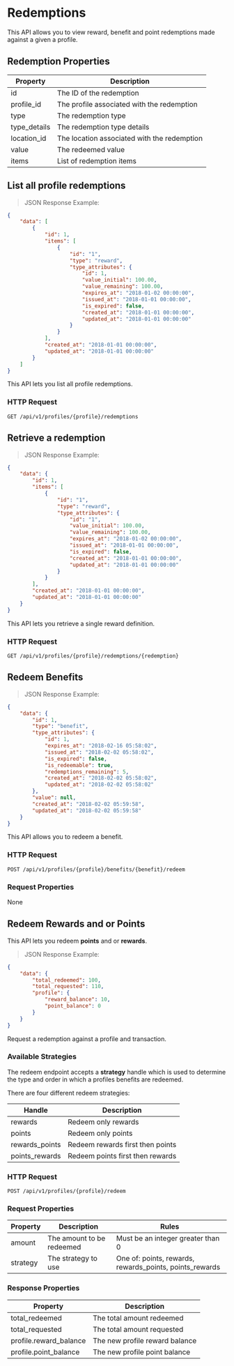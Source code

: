 # Redemptions

This API allows you to view reward, benefit and point redemptions made against a given a profile.

## Redemption Properties

| Property       | Description                                          |
|-----------------|------------------------------------------------------|
| id              | The ID of the redemption                             |
| profile_id      | The profile associated with the redemption           |
| type   | The redemption type |
| type_details   | The redemption type details |
| location_id     | The location associated with the redemption          |
| value           | The redeemed value                                |
| items | List of redemption items |



## List all profile redemptions

> JSON Response Example:
                
```json
{
    "data": [
        {
            "id": 1,
            "items": [
                {
                    "id": "1",
                    "type": "reward",
                    "type_attributes": {
                        "id": 1,
                        "value_initial": 100.00,
                        "value_remaining": 100.00,
                        "expires_at": "2018-01-02 00:00:00",
                        "issued_at": "2018-01-01 00:00:00",
                        "is_expired": false,
                        "created_at": "2018-01-01 00:00:00",
                        "updated_at": "2018-01-01 00:00:00"
                    }
                }
            ],
            "created_at": "2018-01-01 00:00:00",
            "updated_at": "2018-01-01 00:00:00"
        }
    ]
}
```

This API lets you list all profile redemptions.

### HTTP Request

`GET /api/v1/profiles/{profile}/redemptions`

## Retrieve a redemption

> JSON Response Example:
                
```json
{
    "data": {
        "id": 1,
        "items": [
            {
                "id": "1",
                "type": "reward",
                "type_attributes": {
                    "id": "1",
                    "value_initial": 100.00,
                    "value_remaining": 100.00,
                    "expires_at": "2018-01-02 00:00:00",
                    "issued_at": "2018-01-01 00:00:00",
                    "is_expired": false,
                    "created_at": "2018-01-01 00:00:00",
                    "updated_at": "2018-01-01 00:00:00"
                }
            }
        ],
        "created_at": "2018-01-01 00:00:00",
        "updated_at": "2018-01-01 00:00:00"
    }
}
```

This API lets you retrieve a single reward definition.

### HTTP Request

`GET /api/v1/profiles/{profile}/redemptions/{redemption}`










## Redeem Benefits

> JSON Response Example:

```json
{
    "data": {
        "id": 1,
        "type": "benefit",
        "type_attributes": {
            "id": 1,
            "expires_at": "2018-02-16 05:58:02",
            "issued_at": "2018-02-02 05:58:02",
            "is_expired": false,
            "is_redeemable": true,
            "redemptions_remaining": 5,
            "created_at": "2018-02-02 05:58:02",
            "updated_at": "2018-02-02 05:58:02"
        },
        "value": null,
        "created_at": "2018-02-02 05:59:58",
        "updated_at": "2018-02-02 05:59:58"
    }
}
```


This API allows you to redeem a benefit.

### HTTP Request

`POST /api/v1/profiles/{profile}/benefits/{benefit}/redeem`

### Request Properties

None









## Redeem Rewards and or Points

This API lets you redeem **points** and or **rewards**.

> JSON Response Example:
                
```json
{
    "data": {
        "total_redeemed": 100,
        "total_requested": 110,
        "profile": {
            "reward_balance": 10,
            "point_balance": 0
        }
    }
}
```

Request a redemption against a profile and transaction.

### Available Strategies

The redeem endpoint accepts a **strategy** handle which is used to determine the type and order in which
a profiles benefits are redeemed.

There are four different redeem strategies:

| Handle                  | Description                      |
|-------------------------|----------------------------------|
| rewards                 | Redeem only rewards              |
| points                  | Redeem only points               |
| rewards_points          | Redeem rewards first then points |         
| points_rewards          | Redeem points first then rewards | 

### HTTP Request

`POST /api/v1/profiles/{profile}/redeem`

### Request Properties

| Property               | Description                   | Rules                                                       |
|-------------------------|-------------------------------|-------------------------------------------------------------|
| amount                  | The amount to be redeemed     | Must be an integer greater than 0                           |
| strategy                | The strategy to use           | One of: points, rewards, rewards_points, points_rewards     |

### Response Properties

| Property               | Description                    |
|-------------------------|--------------------------------|
| total_redeemed        | The total amount redeemed      |
| total_requested        | The total amount requested      |
| profile.reward_balance  | The new profile reward balance |
| profile.point_balance   | The new profile point balance  |
